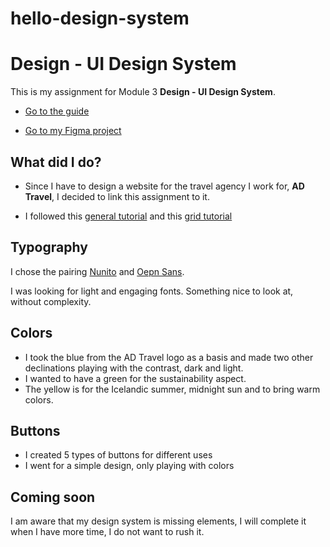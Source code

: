 # hello-design-system

# Design - UI Design System

This is my assignment for Module 3 **Design - UI Design System**.

- [Go to the guide](https://io.tskoli.dev/guides/5f1339b5b279dc27c467cb22)

- [Go to my Figma project](https://www.figma.com/file/UZvRBsLBbBPICrp4t56L7q/AD-Travel---Design-system)

## What did I do?

- Since I have to design a website for the travel agency I work for, **AD Travel**, I decided to link this assignment to it.

- I followed this [general tutorial](https://www.youtube.com/watch?v=C7F4muGAMfA) and this [grid tutorial](https://www.youtube.com/watch?v=_w-iYiEXrl0)

## Typography

I chose the pairing [Nunito](https://fonts.google.com/specimen/Nunito) and [Oepn Sans](https://fonts.google.com/specimen/Open+Sans).

I was looking for light and engaging fonts. Something nice to look at, without complexity.

## Colors

- I took the blue from the AD Travel logo as a basis and made two other declinations playing with the contrast, dark and light.
- I wanted to have a green for the sustainability aspect.
- The yellow is for the Icelandic summer, midnight sun and to bring warm colors.

## Buttons

- I created 5 types of buttons for different uses
- I went for a simple design, only playing with colors

## Coming soon

I am aware that my design system is missing elements, I will complete it when I have more time, I do not want to rush it.

